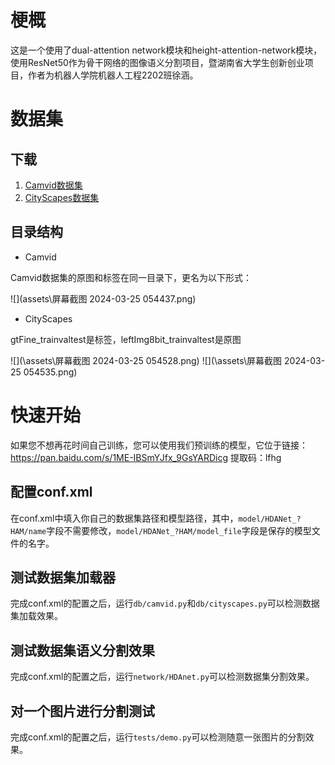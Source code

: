 ﻿# 梗概
这是一个使用了dual-attention network模块和height-attention-network模块，使用ResNet50作为骨干网络的图像语义分割项目，暨湖南省大学生创新创业项目，作者为机器人学院机器人工程2202班徐涵。
# 数据集
## 下载
1. [Camvid数据集](https://mi.eng.cam.ac.uk/research/projects/VideoRec/CamVid/)
2. [CityScapes数据集](https://www.cityscapes-dataset.com/)

## 目录结构
- Camvid

Camvid数据集的原图和标签在同一目录下，更名为以下形式：

![](assets\屏幕截图 2024-03-25 054437.png)

- CityScapes

gtFine_trainvaltest是标签，leftImg8bit_trainvaltest是原图

![](\assets\屏幕截图 2024-03-25 054528.png)
![](\assets\屏幕截图 2024-03-25 054535.png)

# 快速开始
如果您不想再花时间自己训练，您可以使用我们预训练的模型，它位于链接：https://pan.baidu.com/s/1ME-IBSmYJfx_9GsYARDicg 
提取码：lfhg

## 配置conf.xml
在conf.xml中填入你自己的数据集路径和模型路径，其中，`model/HDANet_?HAM/name`字段不需要修改，`model/HDANet_?HAM/model_file`字段是保存的模型文件的名字。

## 测试数据集加载器
完成conf.xml的配置之后，运行`db/camvid.py`和`db/cityscapes.py`可以检测数据集加载效果。

## 测试数据集语义分割效果
完成conf.xml的配置之后，运行`network/HDAnet.py`可以检测数据集分割效果。

## 对一个图片进行分割测试
完成conf.xml的配置之后，运行`tests/demo.py`可以检测随意一张图片的分割效果。